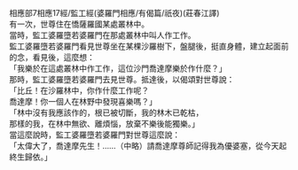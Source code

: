 相應部7相應17經/監工經(婆羅門相應/有偈篇/祇夜)(莊春江譯)  
有一次，世尊住在憍薩羅國某處叢林中。  
當時，監工婆羅墮若婆羅門在那處叢林中叫人作工作。  
監工婆羅墮若婆羅門看見世尊坐在某棵沙羅樹下，盤腿後，挺直身體，建立起面前的念，看見後，這麼想：  
「我樂於在這處叢林中作工作，這位沙門喬達摩樂於作什麼？」  
那時，監工婆羅墮若婆羅門去見世尊。抵達後，以偈頌對世尊說：  
「比丘！在沙羅林中，你作什麼工作呢？  
喬達摩！你一個人在林野中發現喜樂嗎？」  
「林中沒有我應該作的，根已被切斷，我的林木已乾枯，  
那樣的我，在林中無欲、離煩惱，放棄不樂後能獨樂。」  
當這麼說時，監工婆羅墮若婆羅門對世尊這麼說：  
「太偉大了，喬達摩先生！……（中略）請喬達摩尊師記得我為優婆塞，從今天起終生歸依。」  
  
  
